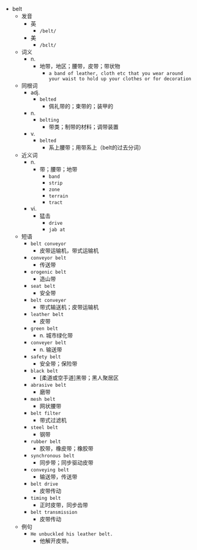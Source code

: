 - belt
  - 发音
    - 英
      - `/belt/`
    - 美
      - `/bɛlt/`
  - 词义
    - n.
      - 地带，地区；腰带，皮带；带状物
        - `a band of leather, cloth etc that you wear around your waist to hold up your clothes or for decoration`
  - 同根词
    - adj.
      - `belted`
        - 佩礼带的；束带的；装甲的
    - n.
      - `belting`
        - 带类；制带的材料；调带装置
    - v.
      - `belted`
        - 系上腰带；用带系上（belt的过去分词）
  - 近义词
    - n.
      - 带；腰带；地带
        - `band`
        - `strip`
        - `zone`
        - `terrain`
        - `tract`
    - vi.
      - 猛击
        - `drive`
        - `jab at`
  - 短语
    - `belt conveyor`
      - 皮带运输机，带式运输机 
    - `conveyor belt`
      - 传送带 
    - `orogenic belt`
      - 造山带 
    - `seat belt`
      - 安全带 
    - `belt conveyer`
      - 带式输送机；皮带运输机 
    - `leather belt`
      - 皮带 
    - `green belt`
      - n. 城市绿化带 
    - `conveyer belt`
      - n. 输送带 
    - `safety belt`
      - 安全带；保险带 
    - `black belt`
      - [柔道或空手道]黑带；黑人聚居区 
    - `abrasive belt`
      - 磨带 
    - `mesh belt`
      - 网状腰带 
    - `belt filter`
      - 带式过滤机 
    - `steel belt`
      - 钢带 
    - `rubber belt`
      - 胶带，橡皮带；橡胶带 
    - `synchronous belt`
      - 同步带；同步驱动皮带 
    - `conveying belt`
      - 输送带，传送带 
    - `belt drive`
      - 皮带传动 
    - `timing belt`
      - 正时皮带，同步齿带 
    - `belt transmission`
      - 皮带传动 
  - 例句
    - `He unbuckled his leather belt.`
      - 他解开皮带。

